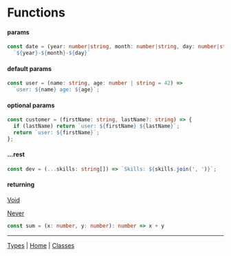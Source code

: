 # Functions

#### params

```typescript
const date = (year: number|string, month: number|string, day: number|string) => 
  `${year}-${month}-${day}`
```

#### default params

```typescript
const user = (name: string, age: number | string = 42) =>
  `user: ${name} age: ${age}`;
```

#### optional params

```typescript
const customer = (firstName: string, lastName?: string) => {
  if (lastName) return `user: ${firstName} ${lastName}`;
  return `user: ${firstName}`;
};
```

#### ...rest

```typescript
const dev = (...skills: string[]) => `Skills: ${skills.join(', ')}`;
```

#### returning

[Void](./../2_types/README.md#void)

[Never](./../2_types/README.md#never)


```typescript
const sum = (x: number, y: number): number => x + y
```


---


[Types](./../2_types/README.md) | [Home](./../README.md) | [Classes](./../4_classes/README.md)